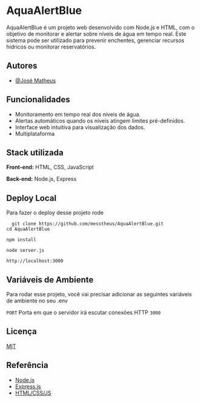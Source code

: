 
# AquaAlertBlue

AquaAlertBlue é um projeto web desenvolvido com Node.js e HTML, com o objetivo de monitorar e alertar sobre níveis de água em tempo real. Este sistema pode ser utilizado para prevenir enchentes, gerenciar recursos hídricos ou monitorar reservatórios.


## Autores

- [@José Matheus](https://www.github.com/messtheus)


## Funcionalidades

- Monitoramento em tempo real dos níveis de água.
- Alertas automáticos quando os níveis atingem limites pré-definidos.
- Interface web intuitiva para visualização dos dados.
- Multiplataforma


## Stack utilizada

**Front-end:** HTML, CSS, JavaScript

**Back-end:** Node.js, Express


## Deploy Local

Para fazer o deploy desse projeto rode

```Clone o repositório
  git clone https://github.com/messtheus/AquaAlertBlue.git
cd AquaAlertBlue
```
```Instale as dependências
npm install
```
```Inicie o servidor
node server.js
```
```Acesse no navegador:
http://localhost:3000
```

## Variáveis de Ambiente

Para rodar esse projeto, você vai precisar adicionar as seguintes variáveis de ambiente no seu .env

`PORT` Porta em que o servidor irá escutar conexões HTTP `3000`




## Licença

[MIT](https://choosealicense.com/licenses/mit/)


## Referência

 - [Node.js](https://nodejs.org/en)
 - [Express.js](https://expressjs.com/)
 - [HTML/CSS/JS](https://developer.mozilla.org/)

